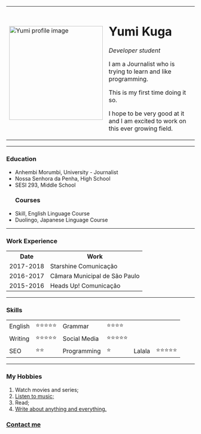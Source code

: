 
<md lang="eng" dir="ltr">

<head>
  <meta charset="utf-8">
  <title>👩🏻‍💻Yumi's Personal Site</title>
</head>
<!-- I will be a good web developer and will love what I do-->
<body>
  <table cellspacing="20">
    <tr>
      <td><img src="image\yumi 2.png" alt="Yumi profile image" width="250
      "height="250"></td>
      <td><h1>Yumi Kuga</h1>
      <p><em>Developer student</em>
      <p>I am a Journalist who is trying to learn and like programming.</p>
      <p>This is my first time doing it so.</p>
      <p>I hope to be very good at it and I am excited to work on
        this ever growing field.</p></td>
    </tr>

  </table>
  <!--h1>Yumi Kuga</h1>
  <p><em>Developer student</em>
  <p>I am a Journalist who is trying to learn and like programming.
    This is my first time doing it so.
    I hope to be very good at it and I am excited to work on
    this ever growing field.</p>
   For each text that will be insert, must have a new open and close <p>-->
    <hr />
    <h3>Education</h3>
    <ul>
      <li>Anhembi Morumbi, University - Journalist</li>
      <li>Nossa Senhora da Penha, High School</li>
      <li>SESI 293, Middle School</li>
      <h3>Courses</h3>
      <li>Skill, English Linguage Course</li>
      <li>Duolingo, Japanese Linguage Course</li>
    </ul>
    <!-- <ul> Stand for Unordered List, so bullet points and for each ponit, must
    open and close-->
    <hr>
    <h3>Work Experience</h3>
    <table cellspacing="10">
      <th>Date</th>
      <th>Work</th>
      <tr>
        <td>2017-2018</td>
        <td>Starshine Comunicação</td>
      </tr>
      <tr>
        <td>2016-2017</td>
        <td>Câmara Municipal de São Paulo</td>
      </tr>
      <tr>
        <td>2015-2016</td>
        <td>Heads Up! Comunicação</td>
      </tr>
    </table>
    <hr>
    <h3>Skills</h3>
  <p>  <table cellspacing="10">
      <tr>
        <td>English</td>
        <td>⭐️⭐️⭐️⭐️⭐️</td>
        <td>Grammar</td>
        <td>⭐️⭐️⭐️⭐️</td>
      </tr>
      <tr>
        <td>Writing</td>
        <td>⭐️⭐️⭐️⭐️⭐️</td>
        <td>Social Media</td>
        <td>⭐️⭐️⭐️⭐️⭐️</td>
      </tr>
      <tr>
        <td>SEO</td>
        <td>⭐️⭐️</td>
        <td>Programming</td>
        <td>⭐️</td>
        <td>Lalala</td>
        <td>⭐️⭐️⭐️⭐️⭐️</td>
      </tr>
  </p>  </table>
  <hr>
    <h3>My Hobbies</h3>
    <ol>
      <li>Watch movies and series;</li>
      <a href="https://www.youtube.com/watch?v=9Ht5RZpzPqw"><li>Listen to music;</li></a>
      <li>Read;</li>
      <a href="http://surewehaveablog.blogspot.com/2016/08/favoritos-de-julho-yumi.html?m=1"><li>Write about anything and everything.</li></a>
    </ol>
    <!-- <ol> Stand for Ordered List, so it is numbered, and must open and close-->
    <a href="contact.md"><h3>Contact me</h3></a>
</body>
</md>
